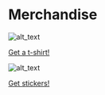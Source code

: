# Merchandise
![alt_text](https://cdn.shopify.com/s/files/1/0101/8752/products/IMG_7672_medium1.jpg)

[Get a t-shirt!](https://shop.planetargon.com/products/ohmyzsh-t-shirts)

![alt_text](https://cdn.shopify.com/s/files/1/0101/8752/products/2013-09-25_11.35.14_medium.jpg)

[Get stickers!](https://shop.planetargon.com/collections/everything/products/ohmyzsh-stickers-set-of-3-stickers)
